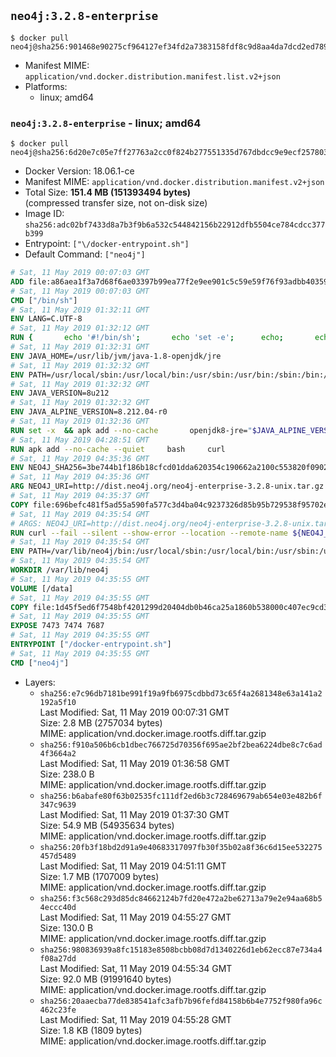 ## `neo4j:3.2.8-enterprise`

```console
$ docker pull neo4j@sha256:901468e90275cf964127ef34fd2a7383158fdf8c9d8aa4da7dcd2ed789c9fda9
```

-	Manifest MIME: `application/vnd.docker.distribution.manifest.list.v2+json`
-	Platforms:
	-	linux; amd64

### `neo4j:3.2.8-enterprise` - linux; amd64

```console
$ docker pull neo4j@sha256:6d20e7c05e7ff27763a2cc0f824b277551335d767dbdcc9e9ecf25780360a3f7
```

-	Docker Version: 18.06.1-ce
-	Manifest MIME: `application/vnd.docker.distribution.manifest.v2+json`
-	Total Size: **151.4 MB (151393494 bytes)**  
	(compressed transfer size, not on-disk size)
-	Image ID: `sha256:adc02bf7433d8a7b3f9b6a532c544842156b22912dfb5504ce784cdcc377b399`
-	Entrypoint: `["\/docker-entrypoint.sh"]`
-	Default Command: `["neo4j"]`

```dockerfile
# Sat, 11 May 2019 00:07:03 GMT
ADD file:a86aea1f3a7d68f6ae03397b99ea77f2e9ee901c5c59e59f76f93adbb4035913 in / 
# Sat, 11 May 2019 00:07:03 GMT
CMD ["/bin/sh"]
# Sat, 11 May 2019 01:32:11 GMT
ENV LANG=C.UTF-8
# Sat, 11 May 2019 01:32:12 GMT
RUN { 		echo '#!/bin/sh'; 		echo 'set -e'; 		echo; 		echo 'dirname "$(dirname "$(readlink -f "$(which javac || which java)")")"'; 	} > /usr/local/bin/docker-java-home 	&& chmod +x /usr/local/bin/docker-java-home
# Sat, 11 May 2019 01:32:31 GMT
ENV JAVA_HOME=/usr/lib/jvm/java-1.8-openjdk/jre
# Sat, 11 May 2019 01:32:32 GMT
ENV PATH=/usr/local/sbin:/usr/local/bin:/usr/sbin:/usr/bin:/sbin:/bin:/usr/lib/jvm/java-1.8-openjdk/jre/bin:/usr/lib/jvm/java-1.8-openjdk/bin
# Sat, 11 May 2019 01:32:32 GMT
ENV JAVA_VERSION=8u212
# Sat, 11 May 2019 01:32:32 GMT
ENV JAVA_ALPINE_VERSION=8.212.04-r0
# Sat, 11 May 2019 01:32:36 GMT
RUN set -x 	&& apk add --no-cache 		openjdk8-jre="$JAVA_ALPINE_VERSION" 	&& [ "$JAVA_HOME" = "$(docker-java-home)" ]
# Sat, 11 May 2019 04:28:51 GMT
RUN apk add --no-cache --quiet     bash     curl
# Sat, 11 May 2019 04:35:36 GMT
ENV NEO4J_SHA256=3be744b1f186b18cfcd01dda620354c190662a2100c553820f0902bf36a267a1 NEO4J_TARBALL=neo4j-enterprise-3.2.8-unix.tar.gz
# Sat, 11 May 2019 04:35:36 GMT
ARG NEO4J_URI=http://dist.neo4j.org/neo4j-enterprise-3.2.8-unix.tar.gz
# Sat, 11 May 2019 04:35:37 GMT
COPY file:696befc481f5ad55a590fa577c3d4ba04c9237326d85b95b729538f95702e110 in /tmp/ 
# Sat, 11 May 2019 04:35:54 GMT
# ARGS: NEO4J_URI=http://dist.neo4j.org/neo4j-enterprise-3.2.8-unix.tar.gz
RUN curl --fail --silent --show-error --location --remote-name ${NEO4J_URI}     && echo "${NEO4J_SHA256}  ${NEO4J_TARBALL}" | sha256sum -csw -     && tar --extract --file ${NEO4J_TARBALL} --directory /var/lib     && mv /var/lib/neo4j-* /var/lib/neo4j     && rm ${NEO4J_TARBALL}     && mv /var/lib/neo4j/data /data     && ln -s /data /var/lib/neo4j/data     && apk del curl
# Sat, 11 May 2019 04:35:54 GMT
ENV PATH=/var/lib/neo4j/bin:/usr/local/sbin:/usr/local/bin:/usr/sbin:/usr/bin:/sbin:/bin:/usr/lib/jvm/java-1.8-openjdk/jre/bin:/usr/lib/jvm/java-1.8-openjdk/bin
# Sat, 11 May 2019 04:35:54 GMT
WORKDIR /var/lib/neo4j
# Sat, 11 May 2019 04:35:55 GMT
VOLUME [/data]
# Sat, 11 May 2019 04:35:55 GMT
COPY file:1d45f5ed6f7548bf4201299d20404db0b46ca25a1860b538000c407ec9cd331b in /docker-entrypoint.sh 
# Sat, 11 May 2019 04:35:55 GMT
EXPOSE 7473 7474 7687
# Sat, 11 May 2019 04:35:55 GMT
ENTRYPOINT ["/docker-entrypoint.sh"]
# Sat, 11 May 2019 04:35:55 GMT
CMD ["neo4j"]
```

-	Layers:
	-	`sha256:e7c96db7181be991f19a9fb6975cdbbd73c65f4a2681348e63a141a2192a5f10`  
		Last Modified: Sat, 11 May 2019 00:07:31 GMT  
		Size: 2.8 MB (2757034 bytes)  
		MIME: application/vnd.docker.image.rootfs.diff.tar.gzip
	-	`sha256:f910a506b6cb1dbec766725d70356f695ae2bf2bea6224dbe8c7c6ad4f3664a2`  
		Last Modified: Sat, 11 May 2019 01:36:58 GMT  
		Size: 238.0 B  
		MIME: application/vnd.docker.image.rootfs.diff.tar.gzip
	-	`sha256:b6abafe80f63b02535fc111df2ed6b3c728469679ab654e03e482b6f347c9639`  
		Last Modified: Sat, 11 May 2019 01:37:30 GMT  
		Size: 54.9 MB (54935634 bytes)  
		MIME: application/vnd.docker.image.rootfs.diff.tar.gzip
	-	`sha256:20fb3f18bd2d91a9e40683317097fb30f35b02a8f36c6d15ee532275457d5489`  
		Last Modified: Sat, 11 May 2019 04:51:11 GMT  
		Size: 1.7 MB (1707009 bytes)  
		MIME: application/vnd.docker.image.rootfs.diff.tar.gzip
	-	`sha256:f3c568c293d85dc84662124b7fd20e472a2be62713a79e2e94aa68b54eccc40d`  
		Last Modified: Sat, 11 May 2019 04:55:27 GMT  
		Size: 130.0 B  
		MIME: application/vnd.docker.image.rootfs.diff.tar.gzip
	-	`sha256:980836939a8fc15183e8508bcbb08d7d1340226d1eb62ecc87e734a4f08a27dd`  
		Last Modified: Sat, 11 May 2019 04:55:34 GMT  
		Size: 92.0 MB (91991640 bytes)  
		MIME: application/vnd.docker.image.rootfs.diff.tar.gzip
	-	`sha256:20aaecba77de838541afc3afb7b96fefd84158b6b4e7752f980fa96c462c23fe`  
		Last Modified: Sat, 11 May 2019 04:55:28 GMT  
		Size: 1.8 KB (1809 bytes)  
		MIME: application/vnd.docker.image.rootfs.diff.tar.gzip
